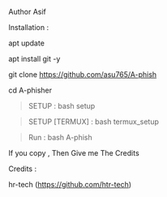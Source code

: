 Author Asif 





Installation :


apt update


apt install git -y



git clone https://github.com/asu765/A-phish



cd A-phisher


> SETUP : bash setup


> SETUP [TERMUX] : bash termux_setup



> Run : bash A-phish




 

 If you copy , Then Give me The Credits
 
 

Credits :

hr-tech (https://github.com/htr-tech)





